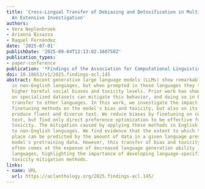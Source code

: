 ```yaml
---
title: 'Cross-Lingual Transfer of Debiasing and Detoxification in Multilingual LLMs:
  An Extensive Investigation'
authors:
- Vera Neplenbroek
- Arianna Bisazza
- Raquel Fernández
date: '2025-07-01'
publishDate: '2025-09-04T12:13:02.160750Z'
publication_types:
- paper-conference
publication: '*Findings of the Association for Computational Linguistics: ACL 2025*'
doi: 10.18653/v1/2025.findings-acl.145
abstract: Recent generative large language models (LLMs) show remarkable performance
  in non-English languages, but when prompted in those languages they tend to express
  higher harmful social biases and toxicity levels. Prior work has shown that finetuning
  on specialized datasets can mitigate this behavior, and doing so in English can
  transfer to other languages. In this work, we investigate the impact of different
  finetuning methods on the model′s bias and toxicity, but also on its ability to
  produce fluent and diverse text. We reduce biases by finetuning on curated non-harmful
  text, but find only direct preference optimization to be effective for mitigating
  toxicity. The mitigation caused by applying these methods in English also transfers
  to non-English languages. We find evidence that the extent to which transfer takes
  place can be predicted by the amount of data in a given language present in the
  model′s pretraining data. However, this transfer of bias and toxicity mitigation
  often comes at the expense of decreased language generation ability in non-English
  languages, highlighting the importance of developing language-specific bias and
  toxicity mitigation methods.
links:
- name: URL
  url: https://aclanthology.org/2025.findings-acl.145/
---
```

